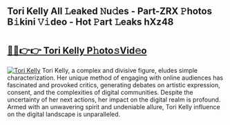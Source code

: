 ## Tori Kelly All 𝙻eaked 𝙽u𝚍es - Part-ZRX 𝙿hotos B𝚒kini 𝚅𝚒deo - Hot 𝙿art 𝙻eaks hXz48

# <h2><a href="http://ld72cri.urlbe.top/?page=Tori+Kelly">🔗🔗👉👉 Tori Kelly P𝚑oto𝚜Vid𝚎o</a></h2>

[![Tori Kelly](https://i.imgur.com/eBuTRDB.gif)](http://ld72cri.urlbe.top/?page=Tori+Kelly)
Tori Kelly, a complex and divisive figure, eludes simple characterization. Her unique method of engaging with online audiences has fascinated and provoked critics, generating debates on artistic expression, consent, and the complexities of digital communities. Despite the uncertainty of her next actions, her impact on the digital realm is profound. Armed with an unwavering spirit and undeniable allure, Tori Kelly influence on the digital landscape is unparalleled.
